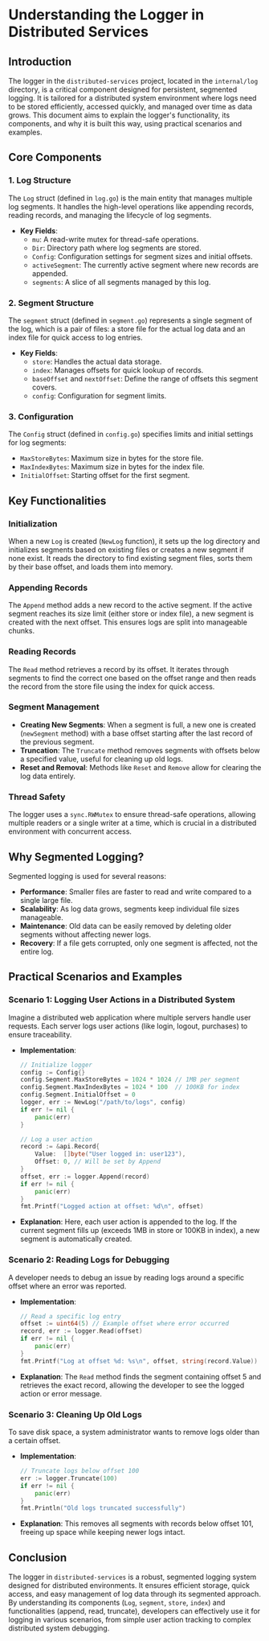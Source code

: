 # Understanding the Logger in Distributed Services

## Introduction
The logger in the `distributed-services` project, located in the `internal/log` directory, is a critical component designed for persistent, segmented logging. It is tailored for a distributed system environment where logs need to be stored efficiently, accessed quickly, and managed over time as data grows. This document aims to explain the logger's functionality, its components, and why it is built this way, using practical scenarios and examples.

## Core Components

### 1. Log Structure
The `Log` struct (defined in `log.go`) is the main entity that manages multiple log segments. It handles the high-level operations like appending records, reading records, and managing the lifecycle of log segments.

- **Key Fields**:
    - `mu`: A read-write mutex for thread-safe operations.
    - `Dir`: Directory path where log segments are stored.
    - `Config`: Configuration settings for segment sizes and initial offsets.
    - `activeSegment`: The currently active segment where new records are appended.
    - `segments`: A slice of all segments managed by this log.

### 2. Segment Structure
The `segment` struct (defined in `segment.go`) represents a single segment of the log, which is a pair of files: a store file for the actual log data and an index file for quick access to log entries.

- **Key Fields**:
    - `store`: Handles the actual data storage.
    - `index`: Manages offsets for quick lookup of records.
    - `baseOffset` and `nextOffset`: Define the range of offsets this segment covers.
    - `config`: Configuration for segment limits.

### 3. Configuration
The `Config` struct (defined in `config.go`) specifies limits and initial settings for log segments:
- `MaxStoreBytes`: Maximum size in bytes for the store file.
- `MaxIndexBytes`: Maximum size in bytes for the index file.
- `InitialOffset`: Starting offset for the first segment.

## Key Functionalities

### Initialization
When a new `Log` is created (`NewLog` function), it sets up the log directory and initializes segments based on existing files or creates a new segment if none exist. It reads the directory to find existing segment files, sorts them by their base offset, and loads them into memory.

### Appending Records
The `Append` method adds a new record to the active segment. If the active segment reaches its size limit (either store or index file), a new segment is created with the next offset. This ensures logs are split into manageable chunks.

### Reading Records
The `Read` method retrieves a record by its offset. It iterates through segments to find the correct one based on the offset range and then reads the record from the store file using the index for quick access.

### Segment Management
- **Creating New Segments**: When a segment is full, a new one is created (`newSegment` method) with a base offset starting after the last record of the previous segment.
- **Truncation**: The `Truncate` method removes segments with offsets below a specified value, useful for cleaning up old logs.
- **Reset and Removal**: Methods like `Reset` and `Remove` allow for clearing the log data entirely.

### Thread Safety
The logger uses a `sync.RWMutex` to ensure thread-safe operations, allowing multiple readers or a single writer at a time, which is crucial in a distributed environment with concurrent access.

## Why Segmented Logging?
Segmented logging is used for several reasons:
- **Performance**: Smaller files are faster to read and write compared to a single large file.
- **Scalability**: As log data grows, segments keep individual file sizes manageable.
- **Maintenance**: Old data can be easily removed by deleting older segments without affecting newer logs.
- **Recovery**: If a file gets corrupted, only one segment is affected, not the entire log.

## Practical Scenarios and Examples

### Scenario 1: Logging User Actions in a Distributed System
Imagine a distributed web application where multiple servers handle user requests. Each server logs user actions (like login, logout, purchases) to ensure traceability.

- **Implementation**:
  ```go
  // Initialize logger
  config := Config{}
  config.Segment.MaxStoreBytes = 1024 * 1024 // 1MB per segment
  config.Segment.MaxIndexBytes = 1024 * 100  // 100KB for index
  config.Segment.InitialOffset = 0
  logger, err := NewLog("/path/to/logs", config)
  if err != nil {
      panic(err)
  }

  // Log a user action
  record := &api.Record{
      Value:  []byte("User logged in: user123"),
      Offset: 0, // Will be set by Append
  }
  offset, err := logger.Append(record)
  if err != nil {
      panic(err)
  }
  fmt.Printf("Logged action at offset: %d\n", offset)
  ```

- **Explanation**: Here, each user action is appended to the log. If the current segment fills up (exceeds 1MB in store or 100KB in index), a new segment is automatically created.

### Scenario 2: Reading Logs for Debugging
A developer needs to debug an issue by reading logs around a specific offset where an error was reported.

- **Implementation**:
  ```go
  // Read a specific log entry
  offset := uint64(5) // Example offset where error occurred
  record, err := logger.Read(offset)
  if err != nil {
      panic(err)
  }
  fmt.Printf("Log at offset %d: %s\n", offset, string(record.Value))
  ```

- **Explanation**: The `Read` method finds the segment containing offset 5 and retrieves the exact record, allowing the developer to see the logged action or error message.

### Scenario 3: Cleaning Up Old Logs
To save disk space, a system administrator wants to remove logs older than a certain offset.

- **Implementation**:
  ```go
  // Truncate logs below offset 100
  err := logger.Truncate(100)
  if err != nil {
      panic(err)
  }
  fmt.Println("Old logs truncated successfully")
  ```

- **Explanation**: This removes all segments with records below offset 101, freeing up space while keeping newer logs intact.

## Conclusion
The logger in `distributed-services` is a robust, segmented logging system designed for distributed environments. It ensures efficient storage, quick access, and easy management of log data through its segmented approach. By understanding its components (`Log`, `segment`, `store`, `index`) and functionalities (append, read, truncate), developers can effectively use it for logging in various scenarios, from simple user action tracking to complex distributed system debugging.